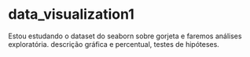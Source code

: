 # data_visualization1
Estou estudando o dataset do seaborn sobre gorjeta e faremos análises exploratória. descrição gráfica e percentual, testes de hipóteses.
